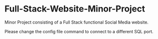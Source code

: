 # Full-Stack-Website-Minor-Project
Minor Project consisting of a Full Stack functional Social Media website.

Please change the config file command to connect to a different SQL port.
